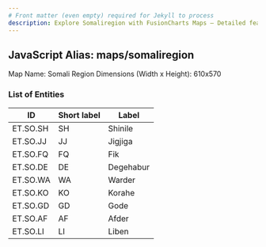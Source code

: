 ```yaml
---
# Front matter (even empty) required for Jekyll to process
description: Explore Somaliregion with FusionCharts Maps – Detailed features for seamless integration. Try now & enhance your data visualization today! 
---
```


## JavaScript Alias: maps/somaliregion

Map Name: Somali Region
Dimensions (Width x Height): 610x570





### List of Entities

ID | Short label | Label
---|---|---|
ET.SO.SH|SH|Shinile
ET.SO.JJ|JJ|Jigjiga
ET.SO.FQ|FQ|Fik
ET.SO.DE|DE|Degehabur
ET.SO.WA|WA|Warder
ET.SO.KO|KO|Korahe
ET.SO.GD|GD|Gode
ET.SO.AF|AF|Afder
ET.SO.LI|LI|Liben
